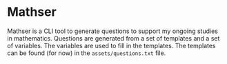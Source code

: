 # Mathser

Mathser is a CLI tool to generate questions to support my ongoing studies in
mathematics. Questions are generated from a set of templates and a set of
variables. The variables are used to fill in the templates. The templates can be
found (for now) in the `assets/questions.txt` file.

